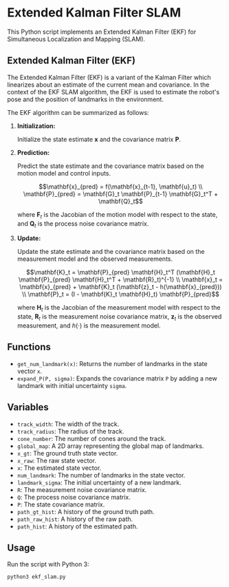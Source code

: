 # Extended Kalman Filter SLAM

This Python script implements an Extended Kalman Filter (EKF) for Simultaneous Localization and Mapping (SLAM).

## Extended Kalman Filter (EKF)

The Extended Kalman Filter (EKF) is a variant of the Kalman Filter which linearizes about an estimate of the current mean and covariance. In the context of the EKF SLAM algorithm, the EKF is used to estimate the robot's pose and the position of landmarks in the environment.

The EKF algorithm can be summarized as follows:

1. **Initialization:**

    Initialize the state estimate $\mathbf{x}$ and the covariance matrix $\mathbf{P}$.

2. **Prediction:**

    Predict the state estimate and the covariance matrix based on the motion model and control inputs.

    ```math
    \mathbf{x}_{pred} = f(\mathbf{x}_{t-1}, \mathbf{u}_t) \\
    \mathbf{P}_{pred} = \mathbf{G}_t \mathbf{P}_{t-1} \mathbf{G}_t^T + \mathbf{Q}_t
    ```

    where $\mathbf{F}_t$ is the Jacobian of the motion model with respect to the state, and $\mathbf{Q}_t$ is the process noise covariance matrix.

3. **Update:**

    Update the state estimate and the covariance matrix based on the measurement model and the observed measurements.

    ```math
    \mathbf{K}_t = \mathbf{P}_{pred} \mathbf{H}_t^T (\mathbf{H}_t \mathbf{P}_{pred} \mathbf{H}_t^T + \mathbf{R}_t)^{-1} \\
    \mathbf{x}_t = \mathbf{x}_{pred} + \mathbf{K}_t (\mathbf{z}_t - h(\mathbf{x}_{pred})) \\
    \mathbf{P}_t = (I - \mathbf{K}_t \mathbf{H}_t) \mathbf{P}_{pred}
    ```

    where $\mathbf{H}_t$ is the Jacobian of the measurement model with respect to the state, $\mathbf{R}_t$ is the measurement noise covariance matrix, $\mathbf{z}_t$ is the observed measurement, and $h(\cdot)$ is the measurement model.

## Functions

- `get_num_landmark(x)`: Returns the number of landmarks in the state vector `x`.
- `expand_P(P, sigma)`: Expands the covariance matrix `P` by adding a new landmark with initial uncertainty `sigma`.

## Variables

- `track_width`: The width of the track.
- `track_radius`: The radius of the track.
- `cone_number`: The number of cones around the track.
- `global_map`: A 2D array representing the global map of landmarks.
- `x_gt`: The ground truth state vector.
- `x_raw`: The raw state vector.
- `x`: The estimated state vector.
- `num_landmark`: The number of landmarks in the state vector.
- `landmark_sigma`: The initial uncertainty of a new landmark.
- `R`: The measurement noise covariance matrix.
- `Q`: The process noise covariance matrix.
- `P`: The state covariance matrix.
- `path_gt_hist`: A history of the ground truth path.
- `path_raw_hist`: A history of the raw path.
- `path_hist`: A history of the estimated path.

## Usage

Run the script with Python 3:

```bash
python3 ekf_slam.py
